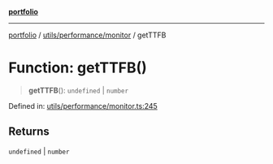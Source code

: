 [**portfolio**](../../../../README.md)

***

[portfolio](../../../../modules.md) / [utils/performance/monitor](../README.md) / getTTFB

# Function: getTTFB()

> **getTTFB**(): `undefined` \| `number`

Defined in: [utils/performance/monitor.ts:245](https://github.com/tnorlund/Portfolio/blob/c20e64db87f42c98cf4a39e6b2073e63672a59f5/portfolio/utils/performance/monitor.ts#L245)

## Returns

`undefined` \| `number`
